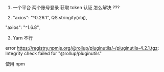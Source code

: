 1. 一个平台 两个账号登录 获取 token 认证 怎么解决 ???

2. "axios": "^0.26.1", QS.stringify(obj),

"axios": "^1.6.8",

3. Yarn 不行

error https://registry.npmjs.org/@rollup/pluginutils/-/pluginutils-4.2.1.tgz: Integrity check failed for "@rollup/pluginutils"

使用 npm
